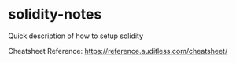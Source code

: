 # solidity-notes
Quick description of how to setup solidity

Cheatsheet Reference:
https://reference.auditless.com/cheatsheet/
